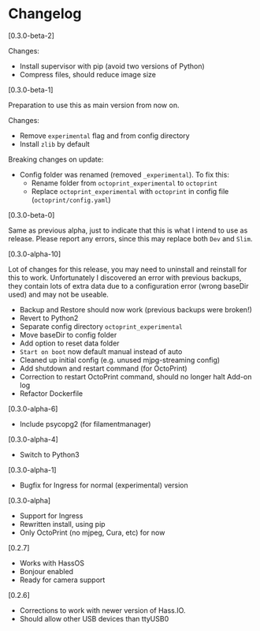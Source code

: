 # Changelog

[0.3.0-beta-2]

Changes:
- Install supervisor with pip (avoid two versions of Python)
- Compress files, should reduce image size

[0.3.0-beta-1]

Preparation to use this as main version from now on.

Changes:
- Remove `experimental` flag and from config directory
- Install `zlib` by default

Breaking changes on update:
- Config folder was renamed (removed `_experimental`). To fix this:
  - Rename folder from `octoprint_experimental` to `octoprint`
  - Replace `octoprint_experimental` with `octoprint` in config file (`octoprint/config.yaml`)

[0.3.0-beta-0]

Same as previous alpha, just to indicate that this is what I intend to use as release.
Please report any errors, since this may replace both `Dev` and `Slim`.

[0.3.0-alpha-10]

Lot of changes for this release, you may need to uninstall and reinstall for this to work. Unfortunately I discovered an error with previous backups, they contain lots of extra data due to a configuration error (wrong baseDir used) and may not be useable.

- Backup and Restore should now work (previous backups were broken!)
- Revert to Python2
- Separate config directory `octoprint_experimental`
- Move baseDir to config folder
- Add option to reset data folder
- `Start on boot` now default manual instead of auto
- Cleaned up initial config (e.g. unused mjpg-streaming config)
- Add shutdown and restart command (for OctoPrint)
- Correction to restart OctoPrint command, should no longer halt Add-on log
- Refactor Dockerfile

[0.3.0-alpha-6]
- Include psycopg2 (for filamentmanager)

[0.3.0-alpha-4]
- Switch to Python3

[0.3.0-alpha-1]
- Bugfix for Ingress for normal (experimental) version

[0.3.0-alpha]
- Support for Ingress
- Rewritten install, using pip
- Only OctoPrint (no mjpeg, Cura, etc) for now

[0.2.7]
- Works with HassOS
- Bonjour enabled
- Ready for camera support

[0.2.6]
- Corrections to work with newer version of Hass.IO.
- Should allow other USB devices than ttyUSB0
